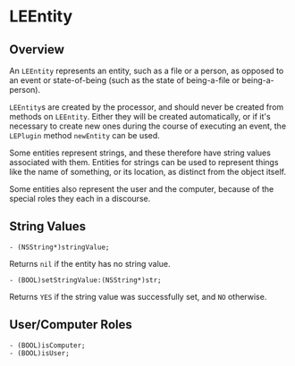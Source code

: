 LEEntity
========

Overview
--------

An `LEEntity` represents an entity, such as a file or a person, as opposed to an event or state-of-being (such as the state of being-a-file or being-a-person).

`LEEntity`s are created by the processor, and should never be created from methods on `LEEntity`. Either they will be created automatically, or if it's necessary to create new ones during the course of executing an event, the `LEPlugin` method `newEntity` can be used.

Some entities represent strings, and these therefore have string values associated with them. Entities for strings can be used to represent things like the name of something, or its location, as distinct from the object itself.

Some entities also represent the user and the computer, because of the special roles they each in a discourse.

String Values
-------------

    - (NSString*)stringValue;

Returns `nil` if the entity has no string value.

    - (BOOL)setStringValue:(NSString*)str;

Returns `YES` if the string value was successfully set, and `NO` otherwise.

User/Computer Roles
-------------------

    - (BOOL)isComputer;
    - (BOOL)isUser;